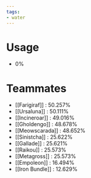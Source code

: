 ```yaml
---
tags:
- water
---
```

# Usage
- 0%
# Teammates
- [[Farigiraf]] : 50.257%
- [[Ursaluna]] : 50.111%
- [[Incineroar]] : 49.016%
- [[Gholdengo]] : 48.678%
- [[Meowscarada]] : 48.652%
- [[Sinistcha]] : 25.622%
- [[Gallade]] : 25.621%
- [[Raikou]] : 25.573%
- [[Metagross]] : 25.573%
- [[Empoleon]] : 16.494%
- [[Iron Bundle]] : 12.629%